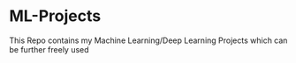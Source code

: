 # ML-Projects
This Repo contains my Machine Learning/Deep Learning Projects which can be further freely used
